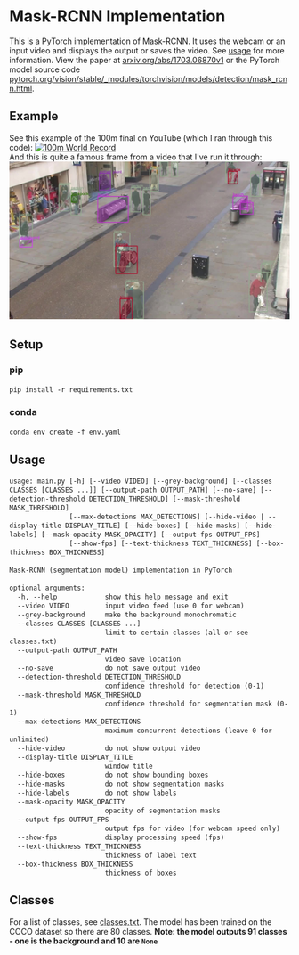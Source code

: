 # Mask-RCNN Implementation
This is a PyTorch implementation of Mask-RCNN. It uses the webcam or an input video and displays the output or saves the video. See [usage](#usage) for more information.
View the paper at [arxiv.org/abs/1703.06870v1](https://arxiv.org/abs/1703.06870v1) or the PyTorch model source code [pytorch.org/vision/stable/_modules/torchvision/models/detection/mask_rcnn.html](https://pytorch.org/vision/stable/_modules/torchvision/models/detection/mask_rcnn.html).
## Example
See this example of the 100m final on YouTube (which I ran through this code):
[![100m World Record](http://img.youtube.com/vi/fRnFHRNIQRs/0.jpg)](http://www.youtube.com/watch?v=fRnFHRNIQRs "Mask-RCNN Implementation (100m World Record)")<br>
And this is quite a famous frame from a video that I've run it through:
![Example Image](example.jpg "Example")
## Setup
### pip
`pip install -r requirements.txt`
### conda
`conda env create -f env.yaml`
## Usage
```
usage: main.py [-h] [--video VIDEO] [--grey-background] [--classes CLASSES [CLASSES ...]] [--output-path OUTPUT_PATH] [--no-save] [--detection-threshold DETECTION_THRESHOLD] [--mask-threshold MASK_THRESHOLD]
               [--max-detections MAX_DETECTIONS] [--hide-video | --display-title DISPLAY_TITLE] [--hide-boxes] [--hide-masks] [--hide-labels] [--mask-opacity MASK_OPACITY] [--output-fps OUTPUT_FPS]
               [--show-fps] [--text-thickness TEXT_THICKNESS] [--box-thickness BOX_THICKNESS]

Mask-RCNN (segmentation model) implementation in PyTorch

optional arguments:
  -h, --help            show this help message and exit
  --video VIDEO         input video feed (use 0 for webcam)
  --grey-background     make the background monochromatic
  --classes CLASSES [CLASSES ...]
                        limit to certain classes (all or see classes.txt)
  --output-path OUTPUT_PATH
                        video save location
  --no-save             do not save output video
  --detection-threshold DETECTION_THRESHOLD
                        confidence threshold for detection (0-1)
  --mask-threshold MASK_THRESHOLD
                        confidence threshold for segmentation mask (0-1)
  --max-detections MAX_DETECTIONS
                        maximum concurrent detections (leave 0 for unlimited)
  --hide-video          do not show output video
  --display-title DISPLAY_TITLE
                        window title
  --hide-boxes          do not show bounding boxes
  --hide-masks          do not show segmentation masks
  --hide-labels         do not show labels
  --mask-opacity MASK_OPACITY
                        opacity of segmentation masks
  --output-fps OUTPUT_FPS
                        output fps for video (for webcam speed only)
  --show-fps            display processing speed (fps)
  --text-thickness TEXT_THICKNESS
                        thickness of label text
  --box-thickness BOX_THICKNESS
                        thickness of boxes
```
## Classes
For a list of classes, see [classes.txt](classes.txt). The model has been trained on the COCO dataset so there are 80 classes. **Note: the model outputs 91 classes - one is the background and 10 are `None`**
